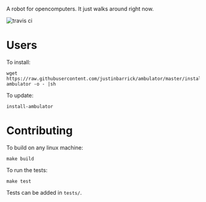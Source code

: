 A robot for opencomputers. It just walks around right now.

![travis ci](https://travis-ci.org/justinbarrick/ambulator.svg?branch=master)

# Users

To install:

```
wget https://raw.githubusercontent.com/justinbarrick/ambulator/master/install-ambulator -o - |sh
```

To update:

```
install-ambulator
```

# Contributing

To build on any linux machine:

```
make build
```

To run the tests:

```
make test
```

Tests can be added in `tests/`.
